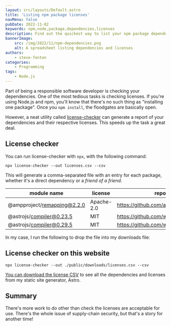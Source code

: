 ```yaml
---
layout: src/layouts/Default.astro
title: 'Listing npm package licenses'
navMenu: false
pubDate: 2022-11-02
keywords: npm,node,package,dependencies,licenses
description: Find out the quickest way to list your npm package dependencies and licenses.
bannerImage:
    src: /img/2022/11/npm-dependencies.png
    alt: A spreadsheet listing dependencies and licenses
authors:
    - steve-fenton
categories:
    - Programming
tags:
    - Node.js
---
```


Part of being a responsible software developer is checking your dependencies. One of the most tedious tasks is checking licenses. If you're using Node.js and npm, you'll know that there's no such thing as "installing one package". Once you `npm install`, the floodgates are basically open.

However, a neat utility called [license-checker](https://github.com/davglass/license-checker/) can generate a report of your dependencies and their respective licenses. This speeds up the task a great deal.

## License checker

You can run license-checker with `npx`, with the following command:

```
npx license-checker --out licenses.csv --csv
```

This will generate a comma-separated file with an entry for each package, whether it's a direct dependency or a *friend of a friend*.

| module name                 | license    | repository                              |
|-----------------------------|------------|-----------------------------------------|
| @ampproject/remapping@2.2.0 | Apache-2.0 | https://github.com/ampproject/remapping |
| @astrojs/compiler@0.23.5    | MIT        | https://github.com/withastro/compiler   |
| @astrojs/compiler@0.29.5    | MIT        | https://github.com/withastro/compiler   |

In my case, I run the following to drop the file into my downloads file:

## License checker on this website

```
npx license-checker --out ./public/downloads/licenses.csv --csv
```

[You can download the license CSV](/public/downloads/licenses.csv) to see all the dependencies and licenses from my static site generator, Astro.

## Summary

There's more work to do other than check the licenses are acceptable for use. There's the whole issue of supply-chain security, but that's a story for another time!